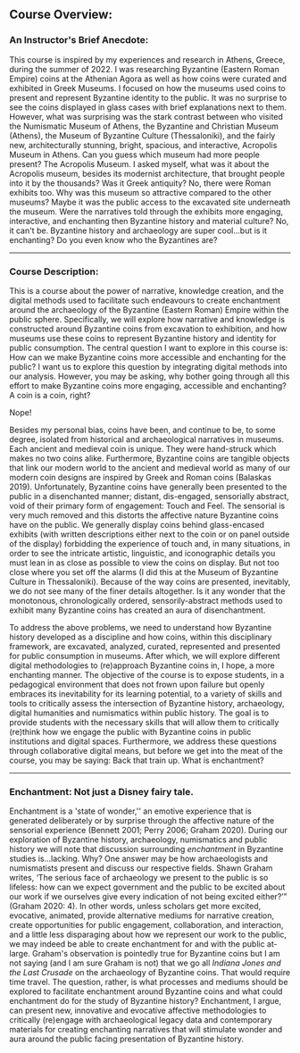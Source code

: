 ## Course Overview:
### An Instructor's Brief Anecdote:

This course is inspired by my experiences and research in Athens, Greece, during the summer of 2022. I was researching Byzantine (Eastern Roman Empire) coins at the Athenian Agora as well as how coins were curated and exhibited in Greek Museums. I focused on how the museums used coins to present and represent Byzantine identity to the public. It was no surprise to see the coins displayed in glass cases with brief explanations next to them. However, what was surprising was the stark contrast between who visited the Numismatic Museum of Athens, the Byzantine and Christian Museum (Athens), the Museum of Byzantine Culture (Thessaloniki), and the fairly new, architecturally stunning, bright, spacious, and interactive, Acropolis Museum in Athens.  Can you guess which museum had more people present?  The Acropolis Museum. I asked myself, what was it about the Acropolis museum, besides its modernist architecture, that brought people into it by the thousands? Was it Greek antiquity? No, there were Roman exhibits too. Why was this museum so attractive compared to the other museums? Maybe it was the public access to the excavated site underneath the museum. Were the narratives told through the exhibits more engaging, interactive, and enchanting then Byzantine history and material culture? No, it can't be. Byzantine history and archaeology are super cool...but is it enchanting? Do you even know who the Byzantines are?

---
### Course Description: 

This is a course about the power of narrative, knowledge creation, and the digital methods used to facilitate such endeavours to create enchantment around the archaeology of the Byzantine (Eastern Roman) Empire within the public sphere. Specifically, we will explore how narrative and knowledge is constructed around Byzantine coins from excavation to exhibition, and how museums use these coins to represent Byzantine history and identity for public consumption. The central question I want to explore in this course is: How can we make Byzantine coins more accessible and enchanting for the public?  I want us to explore this question by integrating digital methods into our analysis. However, you may be asking, why bother going through all this effort to make Byzantine coins more engaging, accessible and enchanting? A coin is a coin, right?

Nope!

Besides my personal bias, coins have been, and continue to be, to some degree, isolated from historical and archaeological narratives in museums. Each ancient and medieval coin is unique. They were hand-struck which makes no two coins alike. Furthermore, Byzantine coins are tangible objects that link our modern world to the ancient and medieval world as many of our modern coin designs are inspired by Greek and Roman coins (Balaskas 2019). Unfortunately, Byzantine coins have generally been presented to the public in a disenchanted manner; distant, dis-engaged, sensorially abstract, void of their primary form of engagement: Touch and Feel. The sensorial is very much removed and this distorts the affective nature Byzantine coins have on the public. We generally display coins behind glass-encased exhibits (with written descriptions either next to the coin or on panel outside of the display) forbidding the experience of touch and, in many situations, in order to see the intricate artistic, linguistic, and iconographic details you must lean in as close as possible to view the coins on display. But not too close where you set off the alarms (I did this at the Museum of Byzantine Culture in Thessaloniki). Because of the way coins are presented, inevitably, we do not see many of the finer details altogether. Is it any wonder that the monotonous, chronologically ordered, sensorily-abstract methods used to exhibit many Byzantine coins has created an aura of disenchantment. 

To address the above problems, we need to understand how Byzantine history developed as a discipline and how coins, within this disciplinary framework, are excavated, analyzed, curated, represented and presented for public consumption in museums. After which, we will explore different digital methodologies to (re)approach Byzantine coins in, I hope, a more enchanting manner. The objective of the course is to expose students, in a pedagogical environment that does not frown upon failure but openly embraces its inevitability for its learning potential, to a variety of skills and tools to critically assess the intersection of Byzantine history, archaeology, digital humanities and numismatics within public history. The goal is to provide students with the necessary skills that will allow them to critically (re)think how we engage the public with Byzantine coins in public institutions and digital spaces. Furthermore, we address these questions through collaborative digital means, but before we get into the meat of the course, you may be saying: Back that train up. What is enchantment? 

---
### Enchantment: Not just a Disney fairy tale.

Enchantment is a 'state of wonder,'' an emotive experience that is generated deliberately or by surprise through the affective nature of the sensorial experience (Bennett 2001; Perry 2006; Graham 2020). During our exploration of Byzantine history, archaeology, numismatics and public history we will note that discussion surrounding *enchantment* in Byzantine studies is...lacking. Why? One answer may be how archaeologists and numismatists present and discuss our respective fields. Shawn Graham writes, ‘The serious face of archaeology we present to the public is so lifeless: how can we expect government and the public to be excited about our work if we ourselves give every indication of not being excited either?’” (Graham 2020: 4). In other words, unless scholars get more excited, evocative, animated, provide alternative mediums for narrative creation, create opportunities for public engagement, collaboration, and interaction, and a little less disparaging about how we represent our work to the public, we may indeed be able to create enchantment for and with the public at-large. Graham's observation is pointedly true for Byzantine coins but I am not saying (and I am sure Graham is not) that we go all *Indiana Jones and the Last Crusade* on the archaeology of Byzantine coins. That would require time travel. The question, rather, is what processes and mediums should be explored to facilitate enchantment around Byzantine coins and what could enchantment do for the study of Byzantine history? Enchantment, I argue, can present new, innovative and evocative affective methodologies to critically (re)engage with archaeological legacy data and contemporary materials for creating enchanting narratives that will stimulate wonder and aura around the public facing presentation of Byzantine history.
